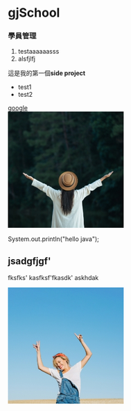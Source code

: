 # gjSchool
### 學員管理
1. testaaaaaasss
2. alsfjlfj

這是我的第一個**side project** 
* test1
* test2

[google](http://www.google.com)  
![](/images/gallery/1.jpg)


<p>
System.out.println("hello java");<br>
<h2>jsadgfjgf'</h2>
fksfks'
kasfksf'fkasdk'
askhdak
</p>
<img src="/images/gallery/2.jpg" alt="2.jpg">

